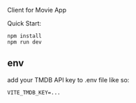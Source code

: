Client for Movie App

Quick Start:

```
npm install
npm run dev
```

## env

add your TMDB API key to .env file like so:

```
VITE_TMDB_KEY=...
```
